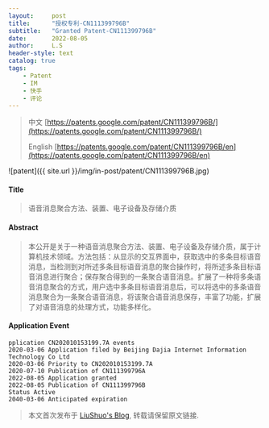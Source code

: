 ```yaml
---
layout:     post
title:      "授权专利-CN111399796B"
subtitle:   "Granted Patent-CN111399796B"
date:       2022-08-05
author:     L.S
header-style: text
catalog: true
tags:
    - Patent
    - IM
    - 快手
    - 评论
---
```

> 中文 [https://patents.google.com/patent/CN111399796B/](https://patents.google.com/patent/CN111399796B/)
>
> English [https://patents.google.com/patent/CN111399796B/en](https://patents.google.com/patent/CN111399796B/en)

![patent]({{ site.url }}/img/in-post/patent/CN111399796B.jpg)
#### Title
> 语音消息聚合方法、装置、电子设备及存储介质











#### Abstract
> 本公开是关于一种语音消息聚合方法、装置、电子设备及存储介质，属于计算机技术领域。方法包括：从显示的交互界面中，获取选中的多条目标语音消息，当检测到对所述多条目标语音消息的聚合操作时，将所述多条目标语音消息进行聚合；保存聚合得到的一条聚合语音消息。扩展了一种将多条语音消息聚合的方式，用户选中多条目标语音消息后，可以将选中的多条语音消息聚合为一条聚合语音消息，将该聚合语音消息保存，丰富了功能，扩展了对语音消息的处理方式，功能多样化。











#### Application Event
```
pplication CN202010153199.7A events 
2020-03-06 Application filed by Beijing Dajia Internet Information Technology Co Ltd
2020-03-06 Priority to CN202010153199.7A
2020-07-10 Publication of CN111399796A
2022-08-05 Application granted
2022-08-05 Publication of CN111399796B
Status Active
2040-03-06 Anticipated expiration
```
> 本文首次发布于 [LiuShuo's Blog](https://liushuo.me), 
转载请保留原文链接.
